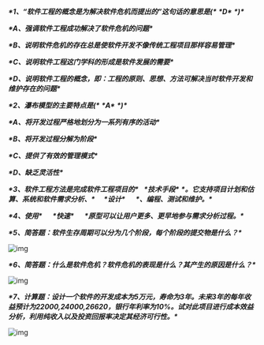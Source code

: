 ***\*1、“软件工程的概念是为解决软件危机而提出的”这句话的意思是(\**** ***\*D\**** ***\*)\****

***\*A、强调软件工程成功解决了软件危机的问题\****

***\*B、说明软件危机的存在总是使软件开发不像传统工程项目那样容易管理\****

***\*C、说明软件工程这门学科的形成是软件发展的需要\****

***\*D、说明软件工程的概念，即：工程的原则、思想、方法可解决当时软件开发和维护存在的问题\****

***\*2、瀑布模型的主要特点是(\**** ***\*A\**** ***\*)\****

***\*A、将开发过程严格地划分为一系列有序的活动\****

***\*B、将开发过程分解为阶段\****

***\*C、提供了有效的管理模式\****

***\*D、缺乏灵活性\****

***\*3、软件工程方法是完成软件工程项目的\****  ***\*技术手段\**** ***\*。它支持项目计划和估算、系统和软件需求分析、\****   ***\*设计\****   ***\*、编程、测试和维护。\****

***\*4、使用\****   ***\*快速\****   ***\*原型可以让用户更多、更早地参与需求分析过程。\****

***\*5、简答题：软件生存周期可以分为几个阶段，每个阶段的提交物是什么？\****

![img](file:///C:\Users\meiyo\AppData\Local\Temp\ksohtml7144\wps1.jpg) 

***\*6、简答题：什么是软件危机？软件危机的表现是什么？其产生的原因是什么？\****

![img](file:///C:\Users\meiyo\AppData\Local\Temp\ksohtml7144\wps2.jpg) 

***\*7、计算题：设计一个软件的开发成本为5万元，寿命为3年。未来3年的每年收益预计为22000,24000,26620，银行年利率为10%。试对此项目进行成本效益分析，利用纯收入以及投资回报率决定其经济可行性。\****

![img](file:///C:\Users\meiyo\AppData\Local\Temp\ksohtml7144\wps3.png) 